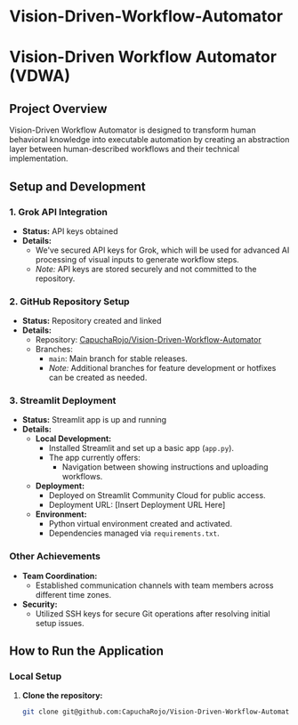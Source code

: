 ﻿# Vision-Driven-Workflow-Automator
# Vision-Driven Workflow Automator (VDWA)

## Project Overview
Vision-Driven Workflow Automator is designed to transform human behavioral knowledge into executable automation by creating an abstraction layer between human-described workflows and their technical implementation.

## Setup and Development

### 1. Grok API Integration
- **Status:** API keys obtained
- **Details:** 
  - We've secured API keys for Grok, which will be used for advanced AI processing of visual inputs to generate workflow steps.
  - *Note:* API keys are stored securely and not committed to the repository.

### 2. GitHub Repository Setup
- **Status:** Repository created and linked
- **Details:**
  - Repository: [CapuchaRojo/Vision-Driven-Workflow-Automator](https://github.com/CapuchaRojo/Vision-Driven-Workflow-Automator)
  - Branches:
    - `main`: Main branch for stable releases.
    - *Note:* Additional branches for feature development or hotfixes can be created as needed.

### 3. Streamlit Deployment
- **Status:** Streamlit app is up and running
- **Details:**
  - **Local Development:**
    - Installed Streamlit and set up a basic app (`app.py`).
    - The app currently offers:
      - Navigation between showing instructions and uploading workflows.
  - **Deployment:**
    - Deployed on Streamlit Community Cloud for public access.
    - Deployment URL: [Insert Deployment URL Here]
  - **Environment:**
    - Python virtual environment created and activated.
    - Dependencies managed via `requirements.txt`.

### Other Achievements
- **Team Coordination:** 
  - Established communication channels with team members across different time zones.
- **Security:** 
  - Utilized SSH keys for secure Git operations after resolving initial setup issues.

## How to Run the Application

### Local Setup
1. **Clone the repository:**
   ```bash
   git clone git@github.com:CapuchaRojo/Vision-Driven-Workflow-Automator.git
   

